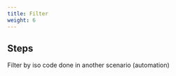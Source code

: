 ```yaml
---
title: Filter
weight: 6
---
```

## Steps

Filter by iso code done in another scenario (automation)

